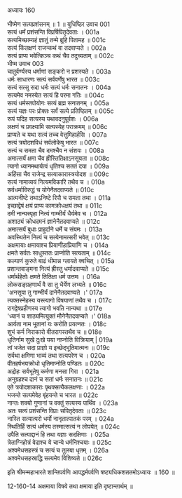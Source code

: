 अध्यायः 160

भीष्मेण सत्यप्रशंसनम् ॥ 1 ॥
युधिष्ठिर उवाच 	001  
सत्यं धर्मं प्रशंसन्ति विप्रर्षिपितृदेवताः ।	001a  
सत्यमिच्छाम्यहं ज्ञातुं तन्मे ब्रूहि पितामह ॥	001c  
सत्यं किंलक्षणं राजन्कथं वा तदवाप्यते ।	002a  
सत्यं प्राप्य भवेत्किञ्च कथं चैव तदुच्यताम् ॥	002c  
भीष्म उवाच 	003  
चातुर्वर्ण्यस्य धर्माणां सङ्करो न प्रशस्यते ।	003a  
धर्मः साधारणः सत्यं सर्ववर्णेषु भारत ॥	003c  
सत्यं सत्सु सदा धर्मः सत्यं धर्मः सनातनः ।	004a  
सत्यमेव नमस्येत सत्यं हि परमा गतिः ॥	004c  
सत्यं धर्मस्तपोयोगः सत्यं ब्रह्म सनातनम् ।	005a  
सत्यं यज्ञः परः प्रोक्तः सर्वं सत्ये प्रतिष्ठितम् ॥	005c  
रूपं यदिह सत्यस्य यथावदनुपूर्वशः ।	006a  
लक्षणं च प्रवक्ष्यामि सत्यस्येह पराक्रमम् ॥	006c  
प्राप्यते च यथा सत्यं तच्च वेत्तुमिहार्हसि ।	007a  
सत्यं त्रयोदशविधं सर्वलोकेषु भारत ॥	007c  
सत्यं च समता चैव दमश्चैव न संशयः ।	008a  
अमात्सर्यं क्षमा चैव ह्रीस्तितिक्षाऽनसूयता ॥	008c  
त्यागो ध्यानमथार्यत्वं धृतिश्च सततं दया ।	009a  
अहिंसा चैव राजेन्द्र सत्याकारास्त्रयोदश ॥	009c  
सत्यं नामाव्ययं नित्यमविकारि तथैव च ।	010a  
सर्वधर्माविरुद्धं च योगेनैतदवाप्यते ॥	010c  
आत्मनीष्टे तथाऽनिष्टे रिपौ च समता तथा ।	011a  
इच्छाद्वेषं क्षयं प्राप्य कामक्रोधक्षयं तथा ॥	011c  
दमी नान्यस्पृहा नित्यं गाम्भीर्यं धैर्यमेव च ।	012a  
अशाठ्यं क्रोधदमनं ज्ञानेनैतदवाप्यते ॥	012c  
अमात्सर्यं बुधाः प्राहुर्दाने धर्मे च संयमः ।	013a  
अवस्थितेन नित्यं च सत्येनामत्सरी भवेत् ॥	013c  
अक्षमायाः क्षमायाश्च प्रियाणीहाप्रियाणि च ।	014a  
क्षमते सर्वतः साधुस्ततः प्राप्नोति सत्यताम् ॥	014c  
कल्याणं कुरुते बाढं धीमान्न ग्लायते क्वचित् ।	015a  
प्रशान्तवाङ्मना नित्यं ह्रीस्तु धर्मादवाप्यते ॥	015c  
धर्मार्थहेतोः क्षमते तितिक्षा धर्म उत्तमः ।	016a  
लोकसङ्ग्रहणार्थं वै सा तु धैर्येण लभ्यते ॥	016c  
\'अनसूया तु गाम्भीर्यं दानेनैतदवाप्यते ।\'	017a  
त्यक्तस्नेहस्य यस्त्यागो विषयाणां तथैव च ।	017c  
रागद्वेषप्रहीणस्य त्यागो भवति नान्यथा ॥	017e  
\'ध्यानं च शाठ्यमित्युक्तं मौनेनैतदवाप्यते ।\'	018a  
आर्यता नाम भूतानां यः करोति प्रयत्नतः ।	018c  
शुभं कर्म निराकारो वीतरागस्तथैव च ॥	018e  
धृतिर्नाम सुखे दुःखे यया नाप्नोति विक्रियाम् |	019a  
तां भजेत सदा प्राज्ञो य इच्छेद्भूतिमात्मनः ॥	019c  
सर्वथा क्षमिणा भाव्यं तथा सत्यपरेण च ।	020a  
वीतहर्षभयक्रोधो धृतिमाप्नोति पण्डितः ॥	020c  
अद्रोहः सर्वभूतेषु कर्मणा मनसा गिरा ।	021a  
अनुग्रहश्च दानं च सतां धर्मः सनातनः ॥	021c  
एते त्रयोदशाकाराः पृथक्सत्यैकलक्षणाः ।	022a  
भजन्ते सत्यमेवेह बृंहयन्ते च भारत ॥	022c  
नान्तः शक्यो गुणानां च वक्तुं सत्यस्य पार्थिव ।	023a  
अतः सत्यं प्रशंसन्ति विप्राः सपितृदेवताः ॥	023c  
नास्ति सत्यात्परो धर्मो नानृतात्पातकं परम् ।	024a  
स्थितिर्हि सत्यं धर्मस्य तस्मात्सत्यं न लोपयेत् ॥	024c  
उपैति सत्याद्दानं हि तथा यज्ञाः सदक्षिणाः ।	025a  
त्रेताग्निहोत्रं वेदाश्च ये चान्ये धर्मनिश्चयाः ॥	025c  
अश्वमेधसहस्त्रं च सत्यं च तुलया धृतम् ।	026a  
अश्वमेधसहस्राद्धि सत्यमेव विशिष्यते ॥ 	026c  

इति श्रीमन्महाभारते शान्तिपर्वणि आपद्धर्मपर्वणि षष्ट्यधिकशततमोऽध्यायः ॥ 160 ॥

12-160-14 अक्षमाया विषये तथा क्षमाया इति दृष्टान्तार्थम् ॥
